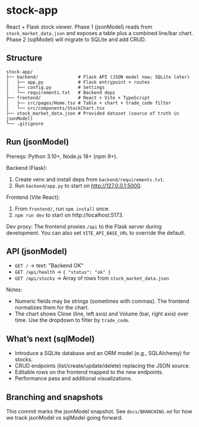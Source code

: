 # stock-app

React + Flask stock viewer. Phase 1 (jsonModel) reads from `stock_market_data.json` and exposes a table plus a combined line/bar chart. Phase 2 (sqlModel) will migrate to SQLite and add CRUD.

## Structure

```
stock-app/
├── backend/               # Flask API (JSON model now; SQLite later)
│   ├── app.py             # Flask entrypoint + routes
│   ├── config.py          # Settings
│   └── requirements.txt   # Backend deps
├── frontend/              # React + Vite + TypeScript
│   ├── src/pages/Home.tsx # Table + chart + trade_code filter
│   └── src/components/StockChart.tsx
├── stock_market_data.json # Provided dataset (source of truth in jsonModel)
└── .gitignore
```

## Run (jsonModel)

Prereqs: Python 3.10+, Node.js 18+ (npm 9+).

Backend (Flask):
1) Create venv and install deps from `backend/requirements.txt`.
2) Run `backend/app.py` to start on http://127.0.0.1:5000.

Frontend (Vite React):
1) From `frontend/`, run `npm install` once.
2) `npm run dev` to start on http://localhost:5173.

Dev proxy: The frontend proxies `/api` to the Flask server during development. You can also set `VITE_API_BASE_URL` to override the default.

## API (jsonModel)

- `GET /` → text: "Backend OK"
- `GET /api/health` → `{ "status": "ok" }`
- `GET /api/stocks` → Array of rows from `stock_market_data.json`

Notes:
- Numeric fields may be strings (sometimes with commas). The frontend normalizes them for the chart.
- The chart shows Close (line, left axis) and Volume (bar, right axis) over time. Use the dropdown to filter by `trade_code`.

## What’s next (sqlModel)

- Introduce a SQLite database and an ORM model (e.g., SQLAlchemy) for stocks.
- CRUD endpoints (list/create/update/delete) replacing the JSON source.
- Editable rows on the frontend mapped to the new endpoints.
- Performance pass and additional visualizations.

## Branching and snapshots

This commit marks the jsonModel snapshot. See `docs/BRANCHING.md` for how we track jsonModel vs sqlModel going forward.

